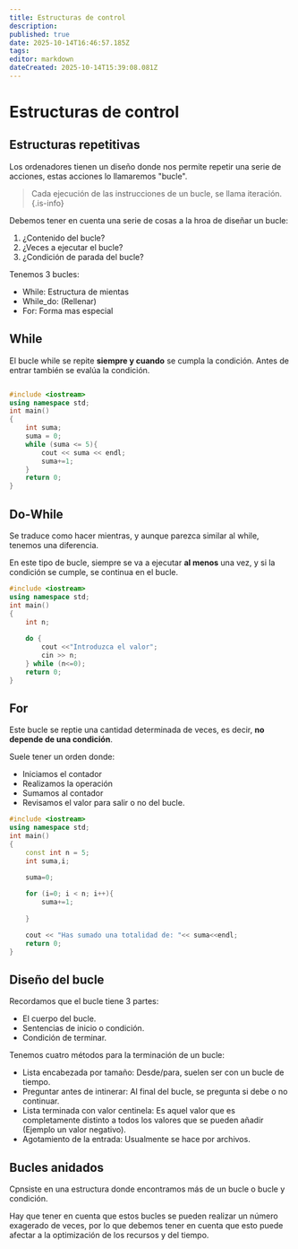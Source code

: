 ```yaml
---
title: Estructuras de control
description: 
published: true
date: 2025-10-14T16:46:57.185Z
tags: 
editor: markdown
dateCreated: 2025-10-14T15:39:08.081Z
---
```


# Estructuras de control
## Estructuras repetitivas
Los ordenadores tienen un diseño donde nos permite repetir una serie de acciones, estas acciones lo llamaremos "bucle". 

> Cada ejecución de las instrucciones de un bucle, se llama iteración.
{.is-info}


Debemos tener en cuenta una serie de cosas a la hroa de diseñar un bucle:
1. ¿Contenido del bucle?
2. ¿Veces a ejecutar el bucle?
3. ¿Condición de parada del bucle?


Tenemos 3 bucles:
- While: Estructura de mientas
- While_do: (Rellenar)
- For: Forma mas especial



## While
El bucle while se repite **siempre y cuando** se cumpla la condición. Antes de entrar también se evalúa la condición.

```C++

#include <iostream>
using namespace std;
int main()
{
    int suma;
    suma = 0;
    while (suma <= 5){
        cout << suma << endl;
        suma+=1;
    }
    return 0;
}
```

## Do-While
Se traduce como hacer mientras, y aunque parezca similar al while, tenemos una diferencia.

En este tipo de bucle, siempre se va a ejecutar **al menos** una vez, y si la condición se cumple, se continua en el bucle. 

```C++
#include <iostream>
using namespace std;
int main()
{
    int n;
    
    do {
    	cout <<"Introduzca el valor";
    	cin >> n;
    } while (n<=0);
    return 0;
}
```

## For
Este bucle se reptie una cantidad determinada de veces, es decir, **no depende de una condición**.

Suele tener un orden donde:
- Iniciamos el contador
- Realizamos la operación
- Sumamos al contador
- Revisamos el valor para salir o no del bucle.


```C++
#include <iostream>
using namespace std;
int main()
{
    const int n = 5;
    int suma,i;
    
    suma=0;

    for (i=0; i < n; i++){
    	suma+=1;
        
    }

    cout << "Has sumado una totalidad de: "<< suma<<endl;
    return 0;
}
```

## Diseño del bucle
Recordamos que el bucle tiene 3 partes:
- El cuerpo del bucle.
- Sentencias de inicio o condición.
- Condición de terminar.

Tenemos cuatro métodos para la terminación de un bucle:
- Lista encabezada por tamaño: Desde/para, suelen ser con un bucle de tiempo.
- Preguntar antes de intinerar: Al final del bucle, se pregunta si debe o no continuar. 
- Lista terminada con valor centinela: Es aquel valor que es completamente distinto a todos los valores que se pueden añadir (Ejemplo un valor negativo).
- Agotamiento de la entrada: Usualmente se hace por archivos.

## Bucles anidados
Cpnsiste en una estructura donde encontramos más de un bucle o bucle y condición.

Hay que tener en cuenta que estos bucles se pueden realizar un número exagerado de veces, por lo que debemos tener en cuenta que esto puede afectar a la optimización de los recursos y del tiempo.